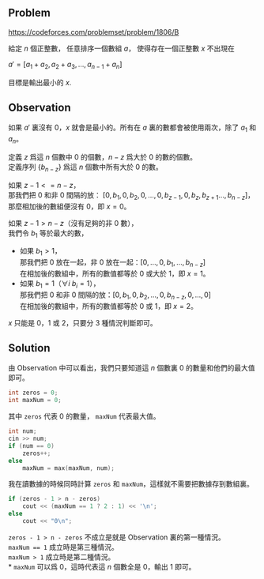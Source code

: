 ## **Problem**

https://codeforces.com/problemset/problem/1806/B

給定 $n$ 個正整數， 任意排序一個數組 $a$， 使得存在一個正整數 $x$ 不出現在

$a'=[a_1+a_2,a_2+a_3,\dotsc,a_{n-1}+a_n]$

目標是輸出最小的 $x$.

## **Observation**

如果 $a'$ 裏沒有 0，$x$ 就會是最小的。所有在 $a$ 裏的數都會被使用兩次，除了 $a_1$ 和 $a_n$。

定義 $z$ 爲這 $n$ 個數中 0 的個數，$n-z$ 爲大於 0 的數的個數。<br>
定義序列 $\{b_{n-z}\}$ 爲這 $n$ 個數中所有大於 0 的數。

如果 $z-1<=n-z$，<br>
那我們把 0 和非 0 間隔的放： $[0,b_1,0,b_2,0,\dotsc,0,b_{z-1},0,b_z,b_{z+1}\dotsc,b_{n-z}]$，<br>
那麼相加後的數組便沒有 0，即 $x=0$。

如果 $z-1>n-z$（沒有足夠的非 0 數），<br>
我們令 $b_1$ 等於最大的數，
* 如果 $b_1>1$，<br>
  那我們把 0 放在一起，非 0 放在一起：$[0,\dotsc,0,b_1,\dotsc,b_{n-z}]$<br>
  在相加後的數組中，所有的數值都等於 0 或大於 1，即 $x=1$。
* 如果 $b_1=1$（$\forall i~b_i=1$），<br>
  那我們把 0 和非 0 間隔的放：$[0,b_1,0,b_2,\dotsc,0,b_{n-z},0,\dotsc,0]$<br>
  在相加後的數組中，所有的數值都等於 0 或 1，即 $x=2$。

$x$ 只能是 0，1 或 2，只要分 3 種情況判斷即可。

## **Solution**

由 Observation 中可以看出，我們只要知道這 $n$ 個數裏 0 的數量和他們的最大值即可。
```cpp
int zeros = 0;
int maxNum = 0;
```
其中 `zeros` 代表 0 的數量， `maxNum` 代表最大值。
```cpp
int num;
cin >> num;
if (num == 0)
    zeros++;
else
    maxNum = max(maxNum, num);
```
我在讀數據的時候同時計算 `zeros` 和 `maxNum`，這樣就不需要把數據存到數組裏。
```cpp
if (zeros - 1 > n - zeros)
    cout << (maxNum == 1 ? 2 : 1) << '\n';
else
    cout << "0\n";
```
`zeros - 1 > n - zeros` 不成立是就是 Observation 裏的第一種情況。<br>
`maxNum == 1` 成立時是第三種情況。<br>
`maxNum > 1` 成立時是第二種情況。<br>
\* `maxNum` 可以爲 0，這時代表這 $n$ 個數全是 0，輸出 1 即可。